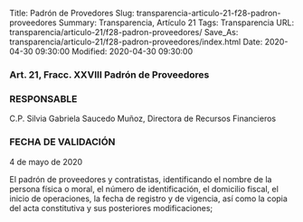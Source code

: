 Title: Padrón de Provedores
Slug: transparencia-articulo-21-f28-padron-proveedores
Summary: Transparencia, Artículo 21
Tags: Transparencia
URL: transparencia/articulo-21/f28-padron-proveedores/
Save_As: transparencia/articulo-21/f28-padron-proveedores/index.html
Date: 2020-04-30 09:30:00
Modified: 2020-04-30 09:30:00


### Art. 21, Fracc. XXVIII Padrón de Proveedores

### RESPONSABLE

C.P. Silvia Gabriela Saucedo Muñoz, Directora de Recursos Financieros

### FECHA DE VALIDACIÓN

4 de mayo de 2020

El padrón de proveedores y contratistas, identificando el nombre de la persona física o moral, el número de identificación, el domicilio fiscal, el inicio de operaciones, la fecha de registro y de vigencia, así como la copia del acta constitutiva y sus posteriores modificaciones;



